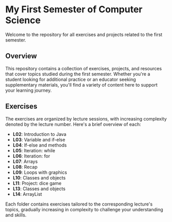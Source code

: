 # My First Semester of Computer Science

Welcome to the repository for all exercises and projects related to the first semester.

## Overview

This repository contains a collection of exercises, projects, and resources that cover topics studied during the first
semester. Whether you're a student looking for additional practice or an educator seeking supplementary materials,
you'll find a variety of content here to support your learning journey.

## Exercises

The exercises are organized by lecture sessions, with increasing complexity denoted by the lecture number. Here's a
brief overview of each:

- **L02**: Introduction to Java
- **L03**: Variable and if-else
- **L04**: If-else and methods
- **L05**: Iteration: while
- **L06**: Iteration: for
- **L07**: Arrays
- **L08**: Recap
- **L09**: Loops with graphics
- **L10**: Classes and objects
- **L11**: Project: dice game
- **L13**: Classes and objects
- **L14**: ArrayList

Each folder contains exercises tailored to the corresponding lecture's topics, gradually increasing in complexity to
challenge your understanding and skills.
